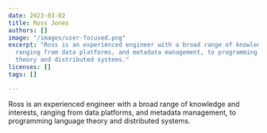 ```yaml
---
date: 2023-03-02
title: Ross Jones
authors: []
image: "/images/user-focused.png"
excerpt: "Ross is an experienced engineer with a broad range of knowledge and \ninterests,
  ranging from data platforms, and metadata management, to programming \nlanguage
  theory and distributed systems."
licenses: []
tags: []

---
```

Ross is an experienced engineer with a broad range of knowledge and interests, ranging from data platforms, and metadata management, to programming language theory and distributed systems.
